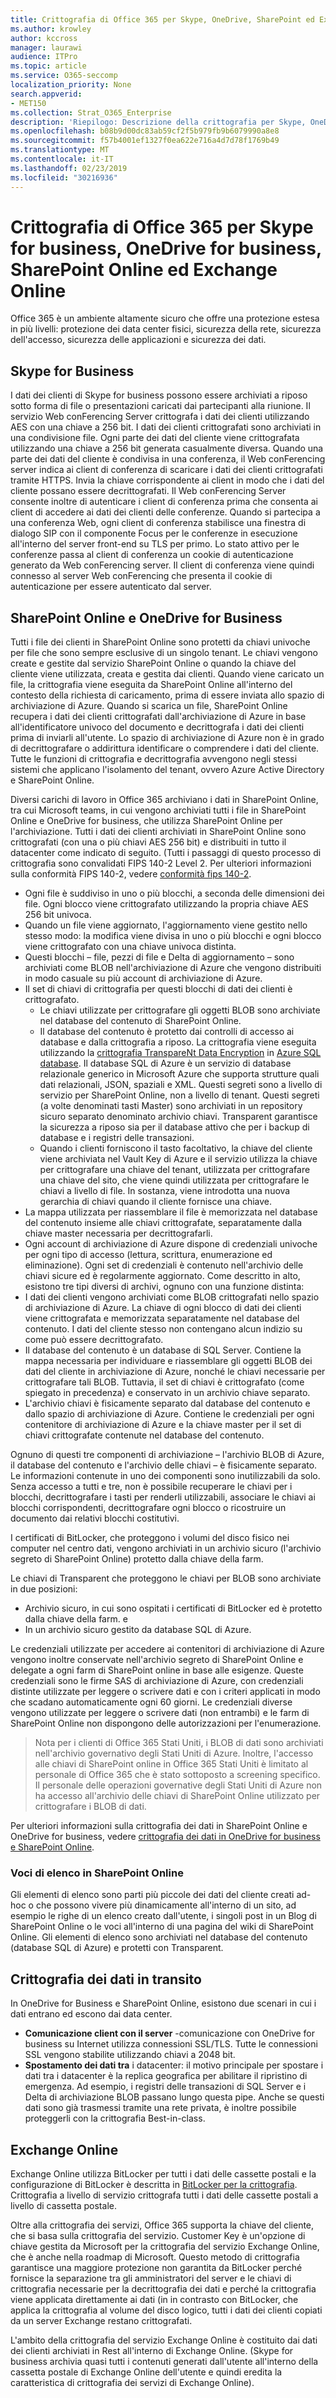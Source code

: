 ```yaml
---
title: Crittografia di Office 365 per Skype, OneDrive, SharePoint ed Exchange
ms.author: krowley
author: kccross
manager: laurawi
audience: ITPro
ms.topic: article
ms.service: O365-seccomp
localization_priority: None
search.appverid:
- MET150
ms.collection: Strat_O365_Enterprise
description: 'Riepilogo: Descrizione della crittografia per Skype, OneDrive, SharePoint e Exchange Online.'
ms.openlocfilehash: b08b9d00dc83ab59cf2f5b979fb9b6079990a8e8
ms.sourcegitcommit: f57b4001ef1327f0ea622e716a4d7d78f1769b49
ms.translationtype: MT
ms.contentlocale: it-IT
ms.lasthandoff: 02/23/2019
ms.locfileid: "30216936"
---
```

# <a name="office-365-encryption-for-skype-for-business-onedrive-for-business-sharepoint-online-and-exchange-online"></a>Crittografia di Office 365 per Skype for business, OneDrive for business, SharePoint Online ed Exchange Online

Office 365 è un ambiente altamente sicuro che offre una protezione estesa in più livelli: protezione dei data center fisici, sicurezza della rete, sicurezza dell'accesso, sicurezza delle applicazioni e sicurezza dei dati.

## <a name="skype-for-business"></a>Skype for Business
I dati dei clienti di Skype for business possono essere archiviati a riposo sotto forma di file o presentazioni caricati dai partecipanti alla riunione. Il servizio Web conFerencing Server crittografa i dati dei clienti utilizzando AES con una chiave a 256 bit. I dati dei clienti crittografati sono archiviati in una condivisione file. Ogni parte dei dati del cliente viene crittografata utilizzando una chiave a 256 bit generata casualmente diversa. Quando una parte dei dati del cliente è condivisa in una conferenza, il Web conFerencing server indica ai client di conferenza di scaricare i dati dei clienti crittografati tramite HTTPS. Invia la chiave corrispondente ai client in modo che i dati del cliente possano essere decrittografati. Il Web conFerencing Server consente inoltre di autenticare i client di conferenza prima che consenta ai client di accedere ai dati dei clienti delle conferenze. Quando si partecipa a una conferenza Web, ogni client di conferenza stabilisce una finestra di dialogo SIP con il componente Focus per le conferenze in esecuzione all'interno del server front-end su TLS per primo. Lo stato attivo per le conferenze passa al client di conferenza un cookie di autenticazione generato da Web conFerencing server. Il client di conferenza viene quindi connesso al server Web conFerencing che presenta il cookie di autenticazione per essere autenticato dal server.

## <a name="sharepoint-online-and-onedrive-for-business"></a>SharePoint Online e OneDrive for Business
Tutti i file dei clienti in SharePoint Online sono protetti da chiavi univoche per file che sono sempre esclusive di un singolo tenant. Le chiavi vengono create e gestite dal servizio SharePoint Online o quando la chiave del cliente viene utilizzata, creata e gestita dai clienti. Quando viene caricato un file, la crittografia viene eseguita da SharePoint Online all'interno del contesto della richiesta di caricamento, prima di essere inviata allo spazio di archiviazione di Azure. Quando si scarica un file, SharePoint Online recupera i dati dei clienti crittografati dall'archiviazione di Azure in base all'identificatore univoco del documento e decrittografa i dati dei clienti prima di inviarli all'utente. Lo spazio di archiviazione di Azure non è in grado di decrittografare o addirittura identificare o comprendere i dati del cliente. Tutte le funzioni di crittografia e decrittografia avvengono negli stessi sistemi che applicano l'isolamento del tenant, ovvero Azure Active Directory e SharePoint Online.

Diversi carichi di lavoro in Office 365 archiviano i dati in SharePoint Online, tra cui Microsoft teams, in cui vengono archiviati tutti i file in SharePoint Online e OneDrive for business, che utilizza SharePoint Online per l'archiviazione. Tutti i dati dei clienti archiviati in SharePoint Online sono crittografati (con una o più chiavi AES 256 bit) e distribuiti in tutto il datacenter come indicato di seguito. (Tutti i passaggi di questo processo di crittografia sono convalidati FIPS 140-2 Level 2. Per ulteriori informazioni sulla conformità FIPS 140-2, vedere [conformità fips 140-2](https://docs.microsoft.com/previous-versions/sql/sql-server-2008-r2/bb326611(v=sql.105)).
- Ogni file è suddiviso in uno o più blocchi, a seconda delle dimensioni dei file. Ogni blocco viene crittografato utilizzando la propria chiave AES 256 bit univoca.
- Quando un file viene aggiornato, l'aggiornamento viene gestito nello stesso modo: la modifica viene divisa in uno o più blocchi e ogni blocco viene crittografato con una chiave univoca distinta.
- Questi blocchi – file, pezzi di file e Delta di aggiornamento – sono archiviati come BLOB nell'archiviazione di Azure che vengono distribuiti in modo casuale su più account di archiviazione di Azure. 
- Il set di chiavi di crittografia per questi blocchi di dati dei clienti è crittografato.
   - Le chiavi utilizzate per crittografare gli oggetti BLOB sono archiviate nel database del contenuto di SharePoint Online.
   - Il database del contenuto è protetto dai controlli di accesso ai database e dalla crittografia a riposo. La crittografia viene eseguita utilizzando la [crittografia TranspareNt Data Encryption](https://docs.microsoft.com/sql/relational-databases/security/encryption/transparent-data-encryption-tde) in [Azure SQL database](https://docs.microsoft.com/azure/sql-database/sql-database-technical-overview). Il database SQL di Azure è un servizio di database relazionale generico in Microsoft Azure che supporta strutture quali dati relazionali, JSON, spaziali e XML. Questi segreti sono a livello di servizio per SharePoint Online, non a livello di tenant. Questi segreti (a volte denominati tasti Master) sono archiviati in un repository sicuro separato denominato archivio chiavi. Transparent garantisce la sicurezza a riposo sia per il database attivo che per i backup di database e i registri delle transazioni. 
   - Quando i clienti forniscono il tasto facoltativo, la chiave del cliente viene archiviata nel Vault Key di Azure e il servizio utilizza la chiave per crittografare una chiave del tenant, utilizzata per crittografare una chiave del sito, che viene quindi utilizzata per crittografare le chiavi a livello di file. In sostanza, viene introdotta una nuova gerarchia di chiavi quando il cliente fornisce una chiave.
- La mappa utilizzata per riassemblare il file è memorizzata nel database del contenuto insieme alle chiavi crittografate, separatamente dalla chiave master necessaria per decrittografarli.
- Ogni account di archiviazione di Azure dispone di credenziali univoche per ogni tipo di accesso (lettura, scrittura, enumerazione ed eliminazione). Ogni set di credenziali è contenuto nell'archivio delle chiavi sicure ed è regolarmente aggiornato. Come descritto in alto, esistono tre tipi diversi di archivi, ognuno con una funzione distinta:
- I dati dei clienti vengono archiviati come BLOB crittografati nello spazio di archiviazione di Azure. La chiave di ogni blocco di dati dei clienti viene crittografata e memorizzata separatamente nel database del contenuto. I dati del cliente stesso non contengano alcun indizio su come può essere decrittografato.
- Il database del contenuto è un database di SQL Server. Contiene la mappa necessaria per individuare e riassemblare gli oggetti BLOB dei dati del cliente in archiviazione di Azure, nonché le chiavi necessarie per crittografare tali BLOB. Tuttavia, il set di chiavi è crittografato (come spiegato in precedenza) e conservato in un archivio chiave separato.
- L'archivio chiavi è fisicamente separato dal database del contenuto e dallo spazio di archiviazione di Azure. Contiene le credenziali per ogni contenitore di archiviazione di Azure e la chiave master per il set di chiavi crittografate contenute nel database del contenuto.

Ognuno di questi tre componenti di archiviazione – l'archivio BLOB di Azure, il database del contenuto e l'archivio delle chiavi – è fisicamente separato. Le informazioni contenute in uno dei componenti sono inutilizzabili da solo. Senza accesso a tutti e tre, non è possibile recuperare le chiavi per i blocchi, decrittografare i tasti per renderli utilizzabili, associare le chiavi ai blocchi corrispondenti, decrittografare ogni blocco o ricostruire un documento dai relativi blocchi costitutivi.

I certificati di BitLocker, che proteggono i volumi del disco fisico nei computer nel centro dati, vengono archiviati in un archivio sicuro (l'archivio segreto di SharePoint Online) protetto dalla chiave della farm.

Le chiavi di Transparent che proteggono le chiavi per BLOB sono archiviate in due posizioni:
- Archivio sicuro, in cui sono ospitati i certificati di BitLocker ed è protetto dalla chiave della farm. e
- In un archivio sicuro gestito da database SQL di Azure.

Le credenziali utilizzate per accedere ai contenitori di archiviazione di Azure vengono inoltre conservate nell'archivio segreto di SharePoint Online e delegate a ogni farm di SharePoint online in base alle esigenze. Queste credenziali sono le firme SAS di archiviazione di Azure, con credenziali distinte utilizzate per leggere o scrivere dati e con i criteri applicati in modo che scadano automaticamente ogni 60 giorni. Le credenziali diverse vengono utilizzate per leggere o scrivere dati (non entrambi) e le farm di SharePoint Online non dispongono delle autorizzazioni per l'enumerazione.

> Nota per i clienti di Office 365 Stati Uniti, i BLOB di dati sono archiviati nell'archivio governativo degli Stati Uniti di Azure. Inoltre, l'accesso alle chiavi di SharePoint online in Office 365 Stati Uniti è limitato al personale di Office 365 che è stato sottoposto a screening specifico. Il personale delle operazioni governative degli Stati Uniti di Azure non ha accesso all'archivio delle chiavi di SharePoint Online utilizzato per crittografare i BLOB di dati.

Per ulteriori informazioni sulla crittografia dei dati in SharePoint Online e OneDrive for business, vedere [crittografia dei dati in OneDrive for business e SharePoint Online](https://technet.microsoft.com/en-us/library/dn905447.aspx).

### <a name="list-items-in-sharepoint-online"></a>Voci di elenco in SharePoint Online
Gli elementi di elenco sono parti più piccole dei dati del cliente creati ad-hoc o che possono vivere più dinamicamente all'interno di un sito, ad esempio le righe di un elenco creato dall'utente, i singoli post in un Blog di SharePoint Online o le voci all'interno di una pagina del wiki di SharePoint Online. Gli elementi di elenco sono archiviati nel database del contenuto (database SQL di Azure) e protetti con Transparent.

## <a name="encryption-of-data-in-transit"></a>Crittografia dei dati in transito
In OneDrive for Business e SharePoint Online, esistono due scenari in cui i dati entrano ed escono dai data center.
- **Comunicazione client con il server** -comunicazione con OneDrive for business su Internet utilizza connessioni SSL/TLS. Tutte le connessioni SSL vengono stabilite utilizzando chiavi a 2048 bit.
- **Spostamento dei dati tra** i datacenter: il motivo principale per spostare i dati tra i datacenter è la replica geografica per abilitare il ripristino di emergenza. Ad esempio, i registri delle transazioni di SQL Server e i Delta di archiviazione BLOB passano lungo questa pipe. Anche se questi dati sono già trasmessi tramite una rete privata, è inoltre possibile proteggerli con la crittografia Best-in-class.


## <a name="exchange-online"></a>Exchange Online
Exchange Online utilizza BitLocker per tutti i dati delle cassette postali e la configurazione di BitLocker è descritta in [BitLocker per la crittografia](office-365-bitlocker-and-distributed-key-manager-for-encryption.md). Crittografia a livello di servizio crittografa tutti i dati delle cassette postali a livello di cassetta postale. 

Oltre alla crittografia dei servizi, Office 365 supporta la chiave del cliente, che si basa sulla crittografia del servizio. Customer Key è un'opzione di chiave gestita da Microsoft per la crittografia del servizio Exchange Online, che è anche nella roadmap di Microsoft. Questo metodo di crittografia garantisce una maggiore protezione non garantita da BitLocker perché fornisce la separazione tra gli amministratori del server e le chiavi di crittografia necessarie per la decrittografia dei dati e perché la crittografia viene applicata direttamente ai dati (in in contrasto con BitLocker, che applica la crittografia al volume del disco logico, tutti i dati dei clienti copiati da un server Exchange restano crittografati.

L'ambito della crittografia del servizio Exchange Online è costituito dai dati dei clienti archiviati in Rest all'interno di Exchange Online. (Skype for business archivia quasi tutti i contenuti generati dall'utente all'interno della cassetta postale di Exchange Online dell'utente e quindi eredita la caratteristica di crittografia dei servizi di Exchange Online).

